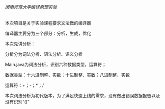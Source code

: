 ###### 闽南师范大学编译原理实验
本次项目是关于实验课程要求文法做的编译器

编译器主要分为三个部分：分析，生成，优化

本次先讲分析：

分析分为词法分析、语法分析、语义分析

Main.java为词法分析，识别六种数据类型，运算符；

数据类型：十六进制整、实数；十进制整、实数；八进制整、实数

运算符：+；-；*；/

本次词法分析为初代版本，为了满足快速上线的需求，没有做出错误数据报告以及没有识别“()”